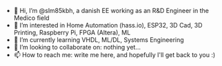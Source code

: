 - 👋 Hi, I’m @slm85kbh, a danish EE working as an R&D Engineer in the Medico field
- 👀 I’m interested in Home Automation (hass.io), ESP32, 3D Cad, 3D Printing, Raspberry Pi, FPGA (Altera), ML
- 🌱 I’m currently learning VHDL, ML/DL, Systems Engineering
- 💞️ I’m looking to collaborate on: nothing yet...
- 📫 How to reach me: write me here, and hopefully I'll get back to you :)

<!---
slm85kbh/slm85kbh is a ✨ special ✨ repository because its `README.md` (this file) appears on your GitHub profile.
You can click the Preview link to take a look at your changes.
--->
